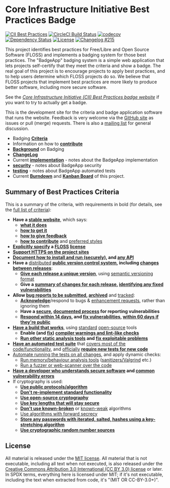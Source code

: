# Core Infrastructure Initiative Best Practices Badge

<!-- SPDX-License-Identifier: (MIT OR CC-BY-3.0+) -->

[![CII Best Practices](https://bestpractices.coreinfrastructure.org/projects/1/badge)](https://bestpractices.coreinfrastructure.org/projects/1)
[![CircleCI Build Status](https://circleci.com/gh/linuxfoundation/cii-best-practices-badge.svg?&style=shield&circle-token=ca450ac150523030464677a1aa7f3cacfb8b3472)](https://circleci.com/gh/linuxfoundation/cii-best-practices-badge)
[![codecov](https://codecov.io/gh/linuxfoundation/cii-best-practices-badge/branch/master/graph/badge.svg)](https://codecov.io/gh/linuxfoundation/cii-best-practices-badge)
[![Dependency Status](https://gemnasium.com/linuxfoundation/cii-best-practices-badge.svg)](https://gemnasium.com/linuxfoundation/cii-best-practices-badge)
[![License](https://img.shields.io/:license-mit-blue.svg)](https://badges.mit-license.org)
[![Changelog #215](https://img.shields.io/badge/changelog-%23215-lightgrey.svg)](https://changelog.com/215)

This project identifies best practices for
Free/Libre and Open Source Software (FLOSS)
and implements a badging system for those best practices.
The "BadgeApp" badging system is a simple web application
that lets projects self-certify that they meet the criteria
and show a badge.
The real goal of this project is to encourage projects to
apply best practices, and to help users determine which FLOSS projects do so.
We believe that FLOSS projects that implement best practices are more likely
to produce better software, including more secure software.

See the
*[Core Infrastructure Initiative (CII) Best Practices badge website](https://bestpractices.coreinfrastructure.org/)* if you want to try to actually get a badge.

This is the development site for the criteria and badge application
software that runs the website.
Feedback is very welcome via the
[GitHub site](https://github.com/linuxfoundation/cii-best-practices-badge)
as issues or pull (merge) requests.
There is also a
[mailing list](https://lists.coreinfrastructure.org/mailman/listinfo/cii-badges)
for general discussion.

* Badging **[Criteria](./doc/criteria.md)**
* Information on how to **[contribute](./CONTRIBUTING.md)**
* **[Background](./doc/background.md)** on Badging
* **[ChangeLog](./CHANGELOG.md)**
* Current **[implementation](./doc/implementation.md)**  - notes about the
  BadgeApp implementation
* **[security](./doc/security.md)**  - notes about BadgeApp security
* **[testing](./doc/testing.md)**  - notes about BadgeApp automated tests
* Current **[Burndown](https://burndown.io/#linuxfoundation/cii-best-practices-badge/1)** and
**[Kanban Board](https://waffle.io/linuxfoundation/cii-best-practices-badge)**
of this project.

## Summary of Best Practices Criteria

This is a summary of the criteria, with requirements in bold
(for details, see the [full list of criteria](doc/criteria.md)):

- **Have a [stable website](doc/criteria.md#homepage_url)**, which says:
  - **[what it does](doc/criteria.md#description_good)**
  - **[how to get it](doc/criteria.md#interact)**
  - **[how to give feedback](doc/criteria.md#interact)**
  - **[how to contribute](doc/criteria.md#contribution)** and
    [preferred styles](doc/criteria.md#contribution_requirements)
- **[Explicitly specify](doc/criteria.md#license_location) a
  [FLOSS](doc/criteria.md#floss_license) [license](doc/criteria.md#floss_license_osi)**
- **[Support HTTPS on the project sites](doc/criteria.md#sites_https)**
- **[Document how to install and run (securely)](doc/criteria.md#documentation_basics),
  and [any API](doc/criteria.md#documentation_interface)**
- **Have a** [distributed](doc/criteria.md#repo_distributed)
  **[public version control system](doc/criteria.md#repo_public),
  including [changes between releases](doc/criteria.md#repo_interim)**:
  - **[Give each release a unique version](doc/criteria.md#version_unique)**, using
    [semantic versioning format](doc/criteria.md#version_semver)
  - **Give a [summary of changes for each release](doc/criteria.md#release_notes),
    [identifying any fixed vulnerabilities](doc/criteria.md#release_notes_vulns)**
- **Allow [bug reports to be submitted](doc/criteria.md#report_process),
  [archived](doc/criteria.md#report_archive)** and
  [tracked](doc/criteria.md#report_tracker):
  - **[Acknowledge](doc/criteria.md#report_responses)**/respond to bugs &
    [enhancement requests](doc/criteria.md#enhancement_responses), rather than
    ignoring them
  - **Have a [secure](doc/criteria.md#vulnerability_report_private),
    [documented process](doc/criteria.md#vulnerability_report_process) for
    reporting vulnerabilities**
  - **[Respond within 14 days](doc/criteria.md#vulnerability_report_response),
    and [fix vulnerabilities](doc/criteria.md#vulnerabilities_critical_fixed),
    [within 60 days if they're public](doc/criteria.md#vulnerabilities_fixed_60_days)**
- **[Have a build that works](doc/criteria.md#build)**, using
  [standard](doc/criteria.md#build_common_tools)
  [open-source](doc/criteria.md#build_floss_tools) tools
  - **Enable (and [fix](doc/criteria.md#warnings_fixed))
    [compiler warnings and lint-like checks](doc/criteria.md#warnings)**
  - **[Run other static analysis tools](doc/criteria.md#static_analysis) and
    [fix exploitable problems](doc/criteria.md#static_analysis_fixed)**
- **[Have an automated test suite](doc/criteria.md#test)** that
  [covers most of the code/functionality](doc/criteria.md#test_most), and
  [officially](doc/criteria.md#tests_documented_added)
  **[require new tests for new code](doc/criteria.md#test_policy)**
- [Automate running the tests on all changes](doc/criteria.md#test_continuous_integration),
  and apply dynamic checks:
  - [Run memory/behaviour analysis tools](doc/criteria.md#dynamic_analysis)
    ([sanitizers/Valgrind](doc/criteria.md#dynamic_analysis_unsafe) etc.)
  - [Run a fuzzer or web-scanner over the code](doc/criteria.md#dynamic_analysis)
- **[Have a developer who understands secure software](doc/criteria.md#know_secure_design)
  and [common vulnerability errors](doc/criteria.md#know_common_errors)**
- If cryptography is used:
  - **[Use public protocols/algorithm](doc/criteria.md#crypto_published)**
  - **[Don't re-implement standard functionality](doc/criteria.md#crypto_call)**
  - **[Use open-source cryptography](doc/criteria.md#crypto_floss)**
  - **[Use key lengths that will stay secure](doc/criteria.md#crypto_keylength)**
  - **[Don't use known-broken](doc/criteria.md#crypto_working)** or
    [known-weak](doc/criteria.md#crypto_weaknesses) algorithms
  - [Use algorithms with forward secrecy](doc/criteria.md#crypto_pfs)
  - **[Store any passwords with iterated, salted, hashes using a key-stretching algorithm](doc/criteria.md#crypto_password_storage)**
  - **[Use cryptographic random number sources](doc/criteria.md#crypto_random)**

## License

All material is released under the [MIT license](./LICENSE).
All material that is not executable, including all text when not executed,
is also released under the
[Creative Commons Attribution 3.0 International (CC BY 3.0) license](https://creativecommons.org/licenses/by/3.0/) or later.
In SPDX terms, everything here is licensed under MIT;
if it's not executable, including the text when extracted from code, it's
"(MIT OR CC-BY-3.0+)".
